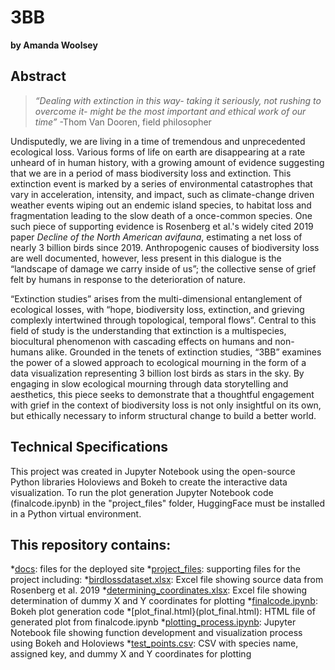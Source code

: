 # 3BB
**by Amanda Woolsey**

## Abstract
>_“Dealing with extinction in this way- taking it seriously, not rushing to overcome it- might be the most important and ethical work of our time”_ 
> -Thom Van Dooren, field philosopher

Undisputedly, we are living in a time of tremendous and unprecedented ecological loss. Various forms of life on earth are disappearing at a rate unheard of in human history, with a growing amount of evidence suggesting that we are in a period of mass biodiversity loss and extinction. This extinction event is marked by a series of environmental catastrophes that vary in acceleration, intensity, and impact, such as climate-change driven weather events wiping out an endemic island species, to habitat loss and fragmentation leading to the slow death of a once-common species. One such piece of supporting evidence is Rosenberg et al.'s widely cited 2019 paper _Decline of the North American avifauna_, estimating a net loss of nearly 3 billion birds since 2019. Anthropogenic causes of biodiversity loss are well documented, however, less present in this dialogue is the “landscape of damage we carry inside of us”; the collective sense of grief felt by humans in response to the deterioration of nature. 

“Extinction studies” arises from the multi-dimensional entanglement of ecological losses, with “hope, biodiversity loss, extinction, and grieving complexly intertwined through topological, temporal flows”. Central to this field of study is the understanding that extinction is a multispecies, biocultural phenomenon with cascading effects on humans and non-humans alike. Grounded in the tenets of extinction studies, “3BB” examines the power of a slowed approach to ecological mourning in the form of a data visualization representing 3 billion lost birds as stars in the sky. By engaging in slow ecological mourning through data storytelling and aesthetics, this piece seeks to demonstrate that a thoughtful engagement with grief in the context of biodiversity loss is not only insightful on its own, but ethically necessary to inform structural change to build a better world.

## Technical Specifications
This project was created in Jupyter Notebook using the open-source Python libraries Holoviews and Bokeh to create the interactive data visualization. To run the plot generation Jupyter Notebook code (finalcode.ipynb) in the "project_files" folder, HuggingFace must be installed in a Python virtual environment. 


## This repository contains:

*[docs](#docs): files for the deployed site
*[project_files](#project_files): supporting files for the project including:
  *[birdlossdataset.xlsx](birdlossdataset.xlsx): Excel file showing source data from Rosenberg et al. 2019
  *[determining_coordinates.xlsx](determining_coordinates.xlsx): Excel file showing determination of dummy X and Y coordinates for plotting
  *[finalcode.ipynb](finalcode.ipynb): Bokeh plot generation code
  *[plot_final.html}(plot_final.html): HTML file of generated plot from finalcode.ipynb
  *[plotting_process.ipynb](plotting_process.ipynb): Jupyter Notebook file showing function development and visualization process using Bokeh and Holoviews
  *[test_points.csv](test_points.csv): CSV with species name, assigned key, and dummy X and Y coordinates for plotting
